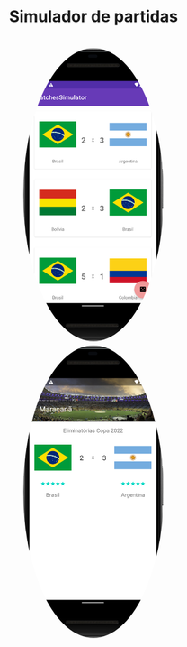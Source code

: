 <h1 align="center">Simulador de partidas</h1>


<h1 align="center">
  <img style="border-radius: 50%;" src="./assets/matches.png" width="250px;" alt=""/>
  <img style="border-radius: 50%;" src="./assets/matchesDetails.png" width="250px;" alt=""/>
  </h1>

